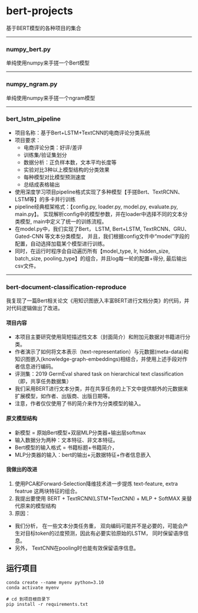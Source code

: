 # bert-projects

基于BERT模型的各种项目的集合

---

### numpy_bert.py

单纯使用numpy来手搓一个Bert模型

---


### numpy_ngram.py
单纯使用numpy来手搓一个ngram模型

---


### bert_lstm_pipeline
- 项目名称：基于Bert+LSTM+TextCNN的电商评论分类系统
- 项目要求：
  - 电商评论分类：好评/差评
  - 训练集/验证集划分
  - 数据分析：正负样本数，文本平均长度等
  - 实验对比3种以上模型结构的分类效果
  - 每种模型对比模型预测速度
  - 总结成表格输出
- 使用深度学习项目pipeline格式实现了多种模型【手搓Bert、TextRCNN、LSTM等】的多卡并行训练
- pipeline经典框架格式：【config.py, loader.py, model.py, evaluate.py, main.py】。
  实现解析config中的模型参数，并在loader中选择不同的文本分类模型, main中定义了统一的训练流程。
- 在model.py中，我们实现了Bert， LSTM, Bert+LSTM, TextRCNN、GRU、Gated-CNN 等文本分类模型， 并且，我们根据config文件中“model”字段的配置，自动选择加载某个模型进行训练。
- 同时，在运行时程序会自动遍历所有【model_type, lr, hidden_size, batch_size, pooling_type】的组合，并且log每一轮的配置+得分, 最后输出csv文件。


---


### bert-document-classification-reproduce
我复现了一篇Bert相关论文《用知识图嵌入丰富BERT进行文档分类》的代码，并对代码逻辑做出了改进。

#### 项目内容
- 本项目主要研究使用简短描述性文本（封面简介）和附加元数据对书籍进行分类。
- 作者演示了如何将文本表示（text-representation）与元数据(meta-data)和知识图嵌入(knowledge-graph-embeddings)相结合，并使用上述手段对作者信息进行编码。
- 评测集：2019 GermEval shared task on hierarchical text classification （即，共享任务数据集）
- 我们采用BERT进行文本分类，并在共享任务的上下文中提供额外的元数据来扩展模型，如作者、出版商、出版日期等。
- 注意，作者仅仅使用了书的简介来作为分类模型的输入。

#### 原文模型结构
- 新模型 = 原始Bert模型+双层MLP分类器+输出层softmax
- 输入数据分为两种：文本特征、非文本特征。
- Bert模型的输入格式 = 书籍标题+书籍简介，
- MLP分类器的输入：bert的输出+元数据特征+作者信息嵌入

#### 我做出的改进
1. 使用PCA和Forward-Selection降维技术进一步提炼 text-feature, extra featrue 这两块特征的组合。
2. 我提出要使用 BERT + TextRCNN(LSTM+TextCNN) + MLP + SoftMAX 来替代原来的模型结构
3. 原因：
  - 我们分析， 在一些文本分类任务重， 双向编码可能并不是必要的，可能会产生对目标token的过度预测，因此有必要实验原始的LSTM， 同时保留语序信息。
  - 另外， TextCNN在pooling时也能有效保留语序信息。



## 运行项目
```shell
conda create --name myenv python=3.10
conda activate myenv

# cd 到项目根目录下
pip install -r requirements.txt  
```
